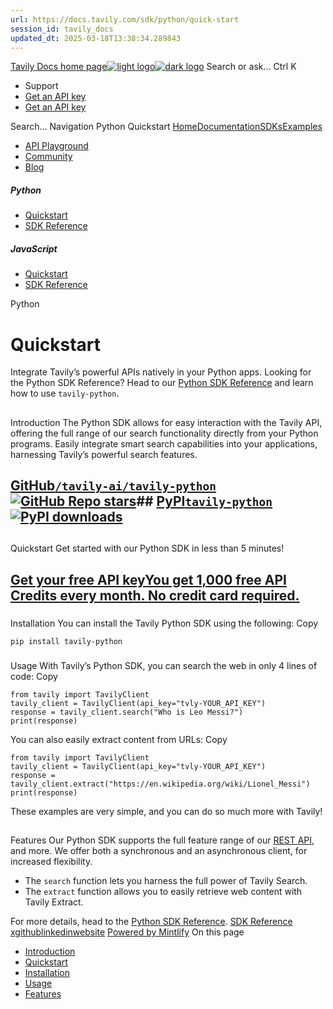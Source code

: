 ```yaml
---
url: https://docs.tavily.com/sdk/python/quick-start
session_id: tavily_docs
updated_dt: 2025-03-18T13:38:34.289843
---
```

[Tavily Docs home page![light logo](https://mintlify.s3.us-west-1.amazonaws.com/tavilyai/logo/light.svg)![dark logo](https://mintlify.s3.us-west-1.amazonaws.com/tavilyai/logo/dark.svg)](https://tavily.com/)
Search or ask...
Ctrl K
  * Support
  * [Get an API key](https://app.tavily.com)
  * [Get an API key](https://app.tavily.com)


Search...
Navigation
Python
Quickstart
[Home](https://docs.tavily.com/welcome)[Documentation](https://docs.tavily.com/documentation/about)[SDKs](https://docs.tavily.com/sdk/python/quick-start)[Examples](https://docs.tavily.com/examples/use-cases/data-enrichment)
* [API Playground](https://app.tavily.com/playground)
* [Community](https://community.tavily.com)
* [Blog](https://blog.tavily.com)
##### Python
  * [Quickstart](https://docs.tavily.com/sdk/python/quick-start)
  * [SDK Reference](https://docs.tavily.com/sdk/python/reference)


##### JavaScript
  * [Quickstart](https://docs.tavily.com/sdk/javascript/quick-start)
  * [SDK Reference](https://docs.tavily.com/sdk/javascript/reference)


Python
# Quickstart
Integrate Tavily’s powerful APIs natively in your Python apps.
Looking for the Python SDK Reference? Head to our [Python SDK Reference](https://docs.tavily.com/sdk/python/reference) and learn how to use `tavily-python`.
## 
[​](https://docs.tavily.com/sdk/python/quick-start#introduction)
Introduction
The Python SDK allows for easy interaction with the Tavily API, offering the full range of our search functionality directly from your Python programs. Easily integrate smart search capabilities into your applications, harnessing Tavily’s powerful search features.
## [GitHub`/tavily-ai/tavily-python`![GitHub Repo stars](https://img.shields.io/github/stars/tavily-ai/tavily-python?style=social)](https://github.com/tavily-ai/tavily-python)## [PyPI`tavily-python`![PyPI downloads](https://img.shields.io/pypi/dm/tavily-python)](https://pypi.org/project/tavily-python)
## 
[​](https://docs.tavily.com/sdk/python/quick-start#quickstart)
Quickstart
Get started with our Python SDK in less than 5 minutes!
## [Get your free API keyYou get 1,000 free API Credits every month. **No credit card required.**](https://app.tavily.com)
### 
[​](https://docs.tavily.com/sdk/python/quick-start#installation)
Installation
You can install the Tavily Python SDK using the following:
Copy
```
pip install tavily-python

```

### 
[​](https://docs.tavily.com/sdk/python/quick-start#usage)
Usage
With Tavily’s Python SDK, you can search the web in only 4 lines of code:
Copy
```
from tavily import TavilyClient
tavily_client = TavilyClient(api_key="tvly-YOUR_API_KEY")
response = tavily_client.search("Who is Leo Messi?")
print(response)

```

You can also easily extract content from URLs:
Copy
```
from tavily import TavilyClient
tavily_client = TavilyClient(api_key="tvly-YOUR_API_KEY")
response = tavily_client.extract("https://en.wikipedia.org/wiki/Lionel_Messi")
print(response)

```

These examples are very simple, and you can do so much more with Tavily!
## 
[​](https://docs.tavily.com/sdk/python/quick-start#features)
Features
Our Python SDK supports the full feature range of our [REST API](https://docs.tavily.com/api-reference), and more. We offer both a synchronous and an asynchronous client, for increased flexibility.
  * The `search` function lets you harness the full power of Tavily Search.
  * The `extract` function allows you to easily retrieve web content with Tavily Extract.


For more details, head to the [Python SDK Reference](https://docs.tavily.com/sdk/python/reference).
[SDK Reference](https://docs.tavily.com/sdk/python/reference)
[x](https://x.com/tavilyai)[github](https://github.com/tavily-ai)[linkedin](https://linkedin.com/company/tavily)[website](https://tavily.com)
[Powered by Mintlify](https://mintlify.com/preview-request?utm_campaign=poweredBy&utm_medium=docs&utm_source=docs.tavily.com)
On this page
  * [Introduction](https://docs.tavily.com/sdk/python/quick-start#introduction)
  * [Quickstart](https://docs.tavily.com/sdk/python/quick-start#quickstart)
  * [Installation](https://docs.tavily.com/sdk/python/quick-start#installation)
  * [Usage](https://docs.tavily.com/sdk/python/quick-start#usage)
  * [Features](https://docs.tavily.com/sdk/python/quick-start#features)


